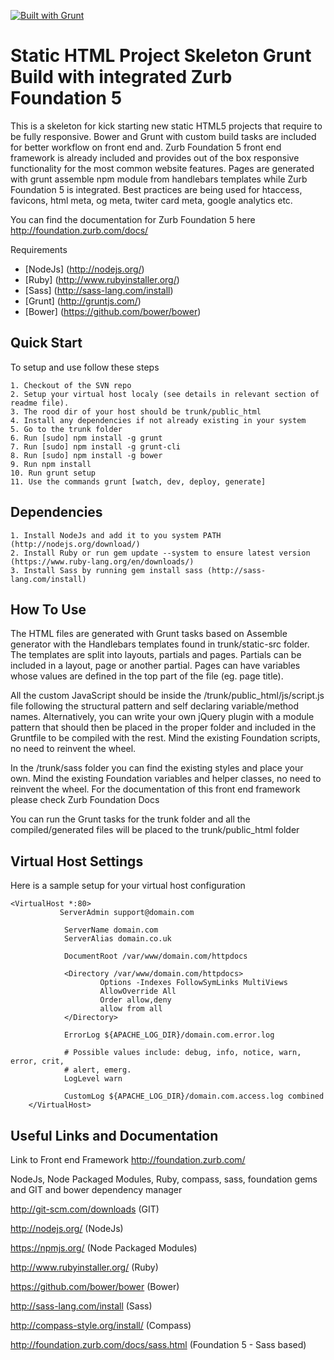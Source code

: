 [![Built with Grunt](https://cdn.gruntjs.com/builtwith.png)](http://gruntjs.com/)

Static HTML Project Skeleton Grunt Build with integrated Zurb Foundation 5
============================================================================

This is a skeleton for kick starting new static HTML5 projects that require to be fully responsive.
Bower and Grunt with custom build tasks are included for better workflow on front end and.
Zurb Foundation 5 front end framework is already included and provides out of the box responsive functionality for the most common website features.
Pages are generated with grunt assemble npm module from handlebars templates while Zurb Foundation 5 is integrated.
Best practices are being used for htaccess, favicons, html meta, og meta, twiter card meta, google analytics etc.

You can find the documentation for Zurb Foundation 5 here http://foundation.zurb.com/docs/

Requirements

* [NodeJs] (http://nodejs.org/)
* [Ruby] (http://www.rubyinstaller.org/)
* [Sass] (http://sass-lang.com/install)
* [Grunt] (http://gruntjs.com/)
* [Bower] (https://github.com/bower/bower)


Quick Start
------------------------------------------------------

To setup and use follow these steps

    1. Checkout of the SVN repo
    2. Setup your virtual host localy (see details in relevant section of readme file).
    3. The rood dir of your host should be trunk/public_html
    4. Install any dependencies if not already existing in your system
    5. Go to the trunk folder
    6. Run [sudo] npm install -g grunt
    7. Run [sudo] npm install -g grunt-cli
    8. Run [sudo] npm install -g bower
    9. Run npm install
    10. Run grunt setup
    11. Use the commands grunt [watch, dev, deploy, generate]


Dependencies
---------------------------------------------

    1. Install NodeJs and add it to you system PATH (http://nodejs.org/download/)
    2. Install Ruby or run gem update --system to ensure latest version (https://www.ruby-lang.org/en/downloads/)
    3. Install Sass by running gem install sass (http://sass-lang.com/install)


How To Use
---------------------------------------------

The HTML files are generated with Grunt tasks based on Assemble generator with the Handlebars templates found in trunk/static-src folder. The templates are split into layouts, partials and pages. Partials can be included in a layout, page or another partial. Pages can have variables whose values are defined in the top part of the file (eg. page title).

All the custom JavaScript should be inside the /trunk/public_html/js/script.js file following the structural pattern and self declaring variable/method names. Alternatively, you can write your own jQuery plugin with a module pattern that should then be placed in the proper folder and included in the Gruntfile to be compiled with the rest. Mind the existing Foundation scripts, no need to reinvent the wheel.

In the /trunk/sass folder you can find the existing styles and place your own. Mind the existing Foundation variables and helper classes, no need to reinvent the wheel. For the documentation of this front end framework please check Zurb Foundation Docs

You can run the Grunt tasks for the trunk folder and all the compiled/generated files will be placed to the trunk/public_html folder


Virtual Host Settings
---------------------------------------------

Here is a sample setup for your virtual host configuration

	<VirtualHost *:80>
               ServerAdmin support@domain.com

                ServerName domain.com
                ServerAlias domain.co.uk

                DocumentRoot /var/www/domain.com/httpdocs

                <Directory /var/www/domain.com/httpdocs>
                        Options -Indexes FollowSymLinks MultiViews
                        AllowOverride All
                        Order allow,deny
                        allow from all
                </Directory>

                ErrorLog ${APACHE_LOG_DIR}/domain.com.error.log

                # Possible values include: debug, info, notice, warn, error, crit,
                # alert, emerg.
                LogLevel warn

                CustomLog ${APACHE_LOG_DIR}/domain.com.access.log combined
        </VirtualHost>

Useful Links and Documentation
----------------------------------------------

Link to Front end Framework http://foundation.zurb.com/

NodeJs, Node Packaged Modules, Ruby, compass, sass, foundation gems and GIT and bower dependency manager

http://git-scm.com/downloads				(GIT)

http://nodejs.org/					(NodeJs)

https://npmjs.org/					(Node Packaged Modules)

http://www.rubyinstaller.org/				(Ruby)

https://github.com/bower/bower				(Bower)

http://sass-lang.com/install				(Sass)

http://compass-style.org/install/			(Compass)

http://foundation.zurb.com/docs/sass.html		(Foundation 5 - Sass based)